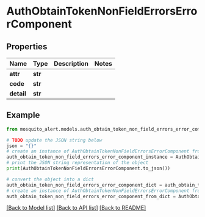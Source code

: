 # AuthObtainTokenNonFieldErrorsErrorComponent


## Properties

Name | Type | Description | Notes
------------ | ------------- | ------------- | -------------
**attr** | **str** |  | 
**code** | **str** |  | 
**detail** | **str** |  | 

## Example

```python
from mosquito_alert.models.auth_obtain_token_non_field_errors_error_component import AuthObtainTokenNonFieldErrorsErrorComponent

# TODO update the JSON string below
json = "{}"
# create an instance of AuthObtainTokenNonFieldErrorsErrorComponent from a JSON string
auth_obtain_token_non_field_errors_error_component_instance = AuthObtainTokenNonFieldErrorsErrorComponent.from_json(json)
# print the JSON string representation of the object
print(AuthObtainTokenNonFieldErrorsErrorComponent.to_json())

# convert the object into a dict
auth_obtain_token_non_field_errors_error_component_dict = auth_obtain_token_non_field_errors_error_component_instance.to_dict()
# create an instance of AuthObtainTokenNonFieldErrorsErrorComponent from a dict
auth_obtain_token_non_field_errors_error_component_from_dict = AuthObtainTokenNonFieldErrorsErrorComponent.from_dict(auth_obtain_token_non_field_errors_error_component_dict)
```
[[Back to Model list]](../README.md#documentation-for-models) [[Back to API list]](../README.md#documentation-for-api-endpoints) [[Back to README]](../README.md)


